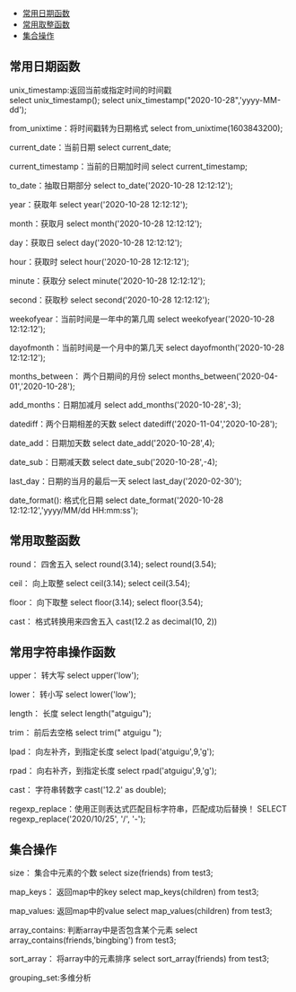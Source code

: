 - [常用日期函数](#常用日期函数)
- [常用取整函数](#常用取整函数)
- [集合操作](#集合操作)

## 常用日期函数
unix_timestamp:返回当前或指定时间的时间戳	
select unix_timestamp();
select unix_timestamp("2020-10-28",'yyyy-MM-dd');

from_unixtime：将时间戳转为日期格式
select from_unixtime(1603843200);

current_date：当前日期
select current_date;

current_timestamp：当前的日期加时间
select current_timestamp;

to_date：抽取日期部分
select to_date('2020-10-28 12:12:12');

year：获取年
select year('2020-10-28 12:12:12');

month：获取月
select month('2020-10-28 12:12:12');

day：获取日
select day('2020-10-28 12:12:12');

hour：获取时
select hour('2020-10-28 12:12:12');

minute：获取分
select minute('2020-10-28 12:12:12');

second：获取秒
select second('2020-10-28 12:12:12');

weekofyear：当前时间是一年中的第几周
select weekofyear('2020-10-28 12:12:12');

dayofmonth：当前时间是一个月中的第几天
select dayofmonth('2020-10-28 12:12:12');

months_between： 两个日期间的月份
select months_between('2020-04-01','2020-10-28');

add_months：日期加减月
select add_months('2020-10-28',-3);

datediff：两个日期相差的天数
select datediff('2020-11-04','2020-10-28');

date_add：日期加天数
select date_add('2020-10-28',4);

date_sub：日期减天数
select date_sub('2020-10-28',-4);

last_day：日期的当月的最后一天
select last_day('2020-02-30');

date_format(): 格式化日期
select date_format('2020-10-28 12:12:12','yyyy/MM/dd HH:mm:ss');

## 常用取整函数
round： 四舍五入
select round(3.14);
select round(3.54);

ceil：  向上取整
select ceil(3.14);
select ceil(3.54);

floor： 向下取整
select floor(3.14);
select floor(3.54);

cast： 格式转换用来四舍五入
cast(12.2 as decimal(10, 2))

## 常用字符串操作函数
upper： 转大写
select upper('low');

lower： 转小写
select lower('low');

length： 长度
select length("atguigu");

trim：  前后去空格
select trim(" atguigu ");

lpad： 向左补齐，到指定长度
select lpad('atguigu',9,'g');

rpad：  向右补齐，到指定长度
select rpad('atguigu',9,'g');

cast： 字符串转数字
cast('12.2' as double);

regexp_replace：使用正则表达式匹配目标字符串，匹配成功后替换！
SELECT regexp_replace('2020/10/25', '/', '-');

## 集合操作
size： 集合中元素的个数
select size(friends) from test3;

map_keys： 返回map中的key
select map_keys(children) from test3;

map_values: 返回map中的value
select map_values(children) from test3;

array_contains: 判断array中是否包含某个元素
select array_contains(friends,'bingbing') from test3;

sort_array： 将array中的元素排序
select sort_array(friends) from test3;

grouping_set:多维分析




